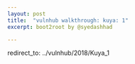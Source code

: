 ```yaml
---
layout: post
title:  "vulnhub walkthrough: kuya: 1"
excerpt: boot2root by @syedashhad

---
```


redirect_to: ../vulnhub/2018/Kuya_1